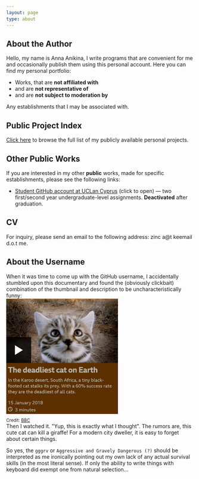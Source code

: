 ```yaml
---
layout: page
type: about
---
```


## About the Author

Hello, my name is Anna Anikina, I write programs that are convenient for me and occasionally publish them using this personal account. Here you can find my personal portfolio:
- Works, that are **not affiliated with**
- and are **not representative of**
- and are **not subject to moderation by**

Any establishments that I may be associated with.

## Public Project Index

[Click here](https://gggrv.github.io/about/projects/) to browse the full list of my publicly available personal projects.

## Other Public Works

If you are interested in my other **public** works, made for specific establishments, please see the following links:
- [Student GitHub account at UCLan Cyprus](https://github.com/aanikina) (click to open) — two first/second year undergraduate-level assignments. **Deactivated** after graduation.

## CV

For inquiry, please send an email to the following address: zinc a@t keemail d.o.t me.

## About the Username

When it was time to come up with the GitHub username, I accidentally stumbled upon this documentary and found the (obviously clickbait) combination of the thumbnail and description to be uncharacteristically funny:
<br><img src="/assets/about--bbc-cat.png" width="300" alt="Screenshot of the BBC documentary promotion page" ><br><sub>Credit: [BBC](https://www.bbc.co.uk/programmes/p05txr28)</sub><br>
Then I watched it. "Yup, this is exactly what I thought". The rumors are, this cute cat can kill a giraffe! For a modern city dweller, it is easy to forget about certain things.

So yes, the `gggrv` or `Aggressive and Gravely Dangerous (?)` should be interpreted as me ironically pointing out my own lack of any actual survival skills (in the most literal sense). If only the ability to write things with keyboard did exempt one from natural selection...
